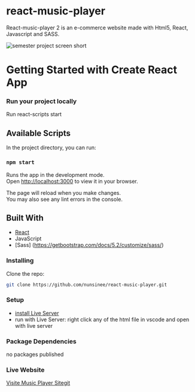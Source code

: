 # react-music-player

React-music-player 2 is an e-commerce website made with Html5, React, Javascript and SASS.

![semester project screen short](https://github.com/nunsinee/react-music-player/main/src/assets/images/screenShort_music_player.jpg)

# Getting Started with Create React App

### Run your project locally

Run react-scripts start

## Available Scripts

In the project directory, you can run:

### `npm start`

Runs the app in the development mode.\
Open [http://localhost:3000](http://localhost:3000) to view it in your browser.

The page will reload when you make changes.\
You may also see any lint errors in the console.

## Built With

-   [React](https://reactjs.org/)
-   JavaScript
-   [Sass] (https://getbootstrap.com/docs/5.2/customize/sass/)

### Installing

Clone the repo:

```bash
git clone https://github.com/nunsinee/react-music-player.git
```

### Setup

-   [install Live Server](https://marketplace.visualstudio.com/items?itemName=ritwickdey.LiveServer)
-   run with Live Server: right click any of the html file in vscode and open with live server

### Package Dependencies

no packages published

### Live Website

[Visite Music Player Sitegit ](https://react-music-player-cxd54mfea-nunsinee.vercel.app/)
